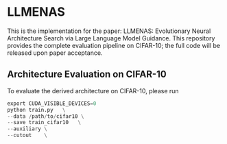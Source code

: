 # LLMENAS
This is the implementation for the paper: LLMENAS: Evolutionary Neural Architecture Search via Large Language Model Guidance. This repository provides the complete evaluation pipeline on CIFAR-10; the full code will be released upon paper acceptance.

## Architecture Evaluation on CIFAR-10

To evaluate the derived architecture on CIFAR-10, please run

```python
export CUDA_VISIBLE_DEVICES=0
python train.py   \
--data /path/to/cifar10 \
--save train_cifar10   \
--auxiliary \
--cutout    \
